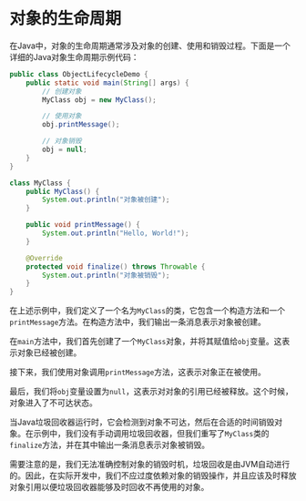 # 对象的生命周期

在Java中，对象的生命周期通常涉及对象的创建、使用和销毁过程。下面是一个详细的Java对象生命周期示例代码：

```java
public class ObjectLifecycleDemo {
    public static void main(String[] args) {
        // 创建对象
        MyClass obj = new MyClass();

        // 使用对象
        obj.printMessage();

        // 对象销毁
        obj = null;
    }
}

class MyClass {
    public MyClass() {
        System.out.println("对象被创建");
    }

    public void printMessage() {
        System.out.println("Hello, World!");
    }

    @Override
    protected void finalize() throws Throwable {
        System.out.println("对象被销毁");
    }
}
```

在上述示例中，我们定义了一个名为`MyClass`的类，它包含一个构造方法和一个`printMessage`方法。在构造方法中，我们输出一条消息表示对象被创建。

在`main`方法中，我们首先创建了一个`MyClass`对象，并将其赋值给`obj`变量。这表示对象已经被创建。

接下来，我们使用对象调用`printMessage`方法，这表示对象正在被使用。

最后，我们将`obj`变量设置为`null`，这表示对对象的引用已经被释放。这个时候，对象进入了不可达状态。

当Java垃圾回收器运行时，它会检测到对象不可达，然后在合适的时间销毁对象。在示例中，我们没有手动调用垃圾回收器，但我们重写了`MyClass`类的`finalize`方法，并在其中输出一条消息表示对象被销毁。

需要注意的是，我们无法准确控制对象的销毁时机，垃圾回收是由JVM自动进行的。因此，在实际开发中，我们不应过度依赖对象的销毁操作，并且应该及时释放对象引用以便垃圾回收器能够及时回收不再使用的对象。
